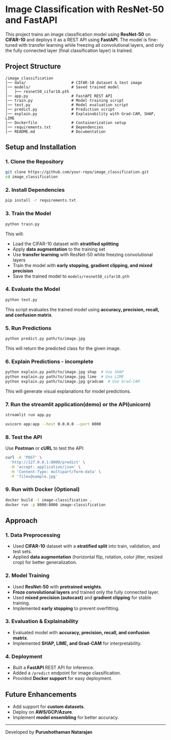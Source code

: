 # Image Classification with ResNet-50 and FastAPI

This project trains an image classification model using **ResNet-50** on **CIFAR-10** and deploys it as a REST API using **FastAPI**. The model is fine-tuned with transfer learning while freezing all convolutional layers, and only the fully connected layer (final classification layer) is trained.

## Project Structure
```
/image_classification
│── data/                    # CIFAR-10 dataset & test image
│── models/                  # Saved trained model
│   ├── resnet50_cifar10.pth 
│── app.py                   # FastAPI REST API
│── train.py                 # Model training script
│── test.py                  # Model evaluation script
│── predict.py               # Prediction script
│── explain.py               # Explainability with Grad-CAM, SHAP, LIME
│── Dockerfile               # Containerization setup
│── requirements.txt         # Dependencies
│── README.md                # Documentation
```

## Setup and Installation
### 1. Clone the Repository
```sh
git clone https://github.com/your-repo/image_classification.git
cd image_classification
```

### 2. Install Dependencies
```sh
pip install -r requirements.txt
```

### 3. Train the Model
```sh
python train.py
```
This will:
- Load the CIFAR-10 dataset with **stratified splitting**
- Apply **data augmentation** to the training set
- Use **transfer learning** with ResNet-50 while freezing convolutional layers
- Train the model with **early stopping, gradient clipping, and mixed precision**
- Save the trained model to `models/resnet50_cifar10.pth`

### 4. Evaluate the Model
```sh
python test.py
```
This script evaluates the trained model using **accuracy, precision, recall, and confusion matrix**.

### 5. Run Predictions
```sh
python predict.py path/to/image.jpg
```
This will return the predicted class for the given image.

### 6. Explain Predictions - incomplete
```sh
python explain.py path/to/image.jpg shap  # Use SHAP
python explain.py path/to/image.jpg lime  # Use LIME
python explain.py path/to/image.jpg gradcam  # Use Grad-CAM
```
This will generate visual explanations for model predictions.

### 7. Run the streamlit application(demo) or the API(unicorn)

```sh
streamlit run app.py
```

```sh
uvicorn app:app --host 0.0.0.0 --port 8000
```

### 8. Test the API
Use **Postman** or **cURL** to test the API:
```sh
curl -X 'POST' \
  'http://127.0.0.1:8000/predict' \
  -H 'accept: application/json' \
  -H 'Content-Type: multipart/form-data' \
  -F 'file=@sample.jpg'
```

### 9. Run with Docker (Optional)
```sh
docker build -t image-classification .
docker run -p 8000:8000 image-classification
```

## Approach
### 1. **Data Preprocessing**
- Used **CIFAR-10** dataset with a **stratified split** into train, validation, and test sets.
- Applied **data augmentation** (horizontal flip, rotation, color jitter, resized crop) for better generalization.

### 2. **Model Training**
- Used **ResNet-50** with **pretrained weights**.
- **Froze convolutional layers** and trained only the fully connected layer.
- Used **mixed precision (autocast)** and **gradient clipping** for stable training.
- Implemented **early stopping** to prevent overfitting.

### 3. **Evaluation & Explainability**
- Evaluated model with **accuracy, precision, recall, and confusion matrix**.
- Implemented **SHAP, LIME, and Grad-CAM** for interpretability.

### 4. **Deployment**
- Built a **FastAPI** REST API for inference.
- Added a `/predict` endpoint for image classification.
- Provided **Docker support** for easy deployment.

## Future Enhancements
- Add support for **custom datasets**.
- Deploy on **AWS/GCP/Azure**.
- Implement **model ensembling** for better accuracy.

---
Developed by **Purushothaman Natarajan**